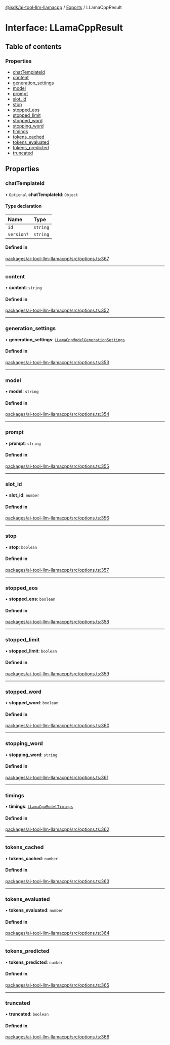 [@isdk/ai-tool-llm-llamacpp](../README.md) / [Exports](../modules.md) / LLamaCppResult

# Interface: LLamaCppResult

## Table of contents

### Properties

- [chatTemplateId](LLamaCppResult.md#chattemplateid)
- [content](LLamaCppResult.md#content)
- [generation\_settings](LLamaCppResult.md#generation_settings)
- [model](LLamaCppResult.md#model)
- [prompt](LLamaCppResult.md#prompt)
- [slot\_id](LLamaCppResult.md#slot_id)
- [stop](LLamaCppResult.md#stop)
- [stopped\_eos](LLamaCppResult.md#stopped_eos)
- [stopped\_limit](LLamaCppResult.md#stopped_limit)
- [stopped\_word](LLamaCppResult.md#stopped_word)
- [stopping\_word](LLamaCppResult.md#stopping_word)
- [timings](LLamaCppResult.md#timings)
- [tokens\_cached](LLamaCppResult.md#tokens_cached)
- [tokens\_evaluated](LLamaCppResult.md#tokens_evaluated)
- [tokens\_predicted](LLamaCppResult.md#tokens_predicted)
- [truncated](LLamaCppResult.md#truncated)

## Properties

### chatTemplateId

• `Optional` **chatTemplateId**: `Object`

#### Type declaration

| Name | Type |
| :------ | :------ |
| `id` | `string` |
| `version?` | `string` |

#### Defined in

[packages/ai-tool-llm-llamacpp/src/options.ts:367](https://github.com/isdk/ai-tool-llm-llamacpp.js/blob/73752d3ea8a97aa01d93de2dbd448639a81bec1d/src/options.ts#L367)

___

### content

• **content**: `string`

#### Defined in

[packages/ai-tool-llm-llamacpp/src/options.ts:352](https://github.com/isdk/ai-tool-llm-llamacpp.js/blob/73752d3ea8a97aa01d93de2dbd448639a81bec1d/src/options.ts#L352)

___

### generation\_settings

• **generation\_settings**: [`LLamaCppModelGenerationSettings`](LLamaCppModelGenerationSettings.md)

#### Defined in

[packages/ai-tool-llm-llamacpp/src/options.ts:353](https://github.com/isdk/ai-tool-llm-llamacpp.js/blob/73752d3ea8a97aa01d93de2dbd448639a81bec1d/src/options.ts#L353)

___

### model

• **model**: `string`

#### Defined in

[packages/ai-tool-llm-llamacpp/src/options.ts:354](https://github.com/isdk/ai-tool-llm-llamacpp.js/blob/73752d3ea8a97aa01d93de2dbd448639a81bec1d/src/options.ts#L354)

___

### prompt

• **prompt**: `string`

#### Defined in

[packages/ai-tool-llm-llamacpp/src/options.ts:355](https://github.com/isdk/ai-tool-llm-llamacpp.js/blob/73752d3ea8a97aa01d93de2dbd448639a81bec1d/src/options.ts#L355)

___

### slot\_id

• **slot\_id**: `number`

#### Defined in

[packages/ai-tool-llm-llamacpp/src/options.ts:356](https://github.com/isdk/ai-tool-llm-llamacpp.js/blob/73752d3ea8a97aa01d93de2dbd448639a81bec1d/src/options.ts#L356)

___

### stop

• **stop**: `boolean`

#### Defined in

[packages/ai-tool-llm-llamacpp/src/options.ts:357](https://github.com/isdk/ai-tool-llm-llamacpp.js/blob/73752d3ea8a97aa01d93de2dbd448639a81bec1d/src/options.ts#L357)

___

### stopped\_eos

• **stopped\_eos**: `boolean`

#### Defined in

[packages/ai-tool-llm-llamacpp/src/options.ts:358](https://github.com/isdk/ai-tool-llm-llamacpp.js/blob/73752d3ea8a97aa01d93de2dbd448639a81bec1d/src/options.ts#L358)

___

### stopped\_limit

• **stopped\_limit**: `boolean`

#### Defined in

[packages/ai-tool-llm-llamacpp/src/options.ts:359](https://github.com/isdk/ai-tool-llm-llamacpp.js/blob/73752d3ea8a97aa01d93de2dbd448639a81bec1d/src/options.ts#L359)

___

### stopped\_word

• **stopped\_word**: `boolean`

#### Defined in

[packages/ai-tool-llm-llamacpp/src/options.ts:360](https://github.com/isdk/ai-tool-llm-llamacpp.js/blob/73752d3ea8a97aa01d93de2dbd448639a81bec1d/src/options.ts#L360)

___

### stopping\_word

• **stopping\_word**: `string`

#### Defined in

[packages/ai-tool-llm-llamacpp/src/options.ts:361](https://github.com/isdk/ai-tool-llm-llamacpp.js/blob/73752d3ea8a97aa01d93de2dbd448639a81bec1d/src/options.ts#L361)

___

### timings

• **timings**: [`LLamaCppModelTimings`](LLamaCppModelTimings.md)

#### Defined in

[packages/ai-tool-llm-llamacpp/src/options.ts:362](https://github.com/isdk/ai-tool-llm-llamacpp.js/blob/73752d3ea8a97aa01d93de2dbd448639a81bec1d/src/options.ts#L362)

___

### tokens\_cached

• **tokens\_cached**: `number`

#### Defined in

[packages/ai-tool-llm-llamacpp/src/options.ts:363](https://github.com/isdk/ai-tool-llm-llamacpp.js/blob/73752d3ea8a97aa01d93de2dbd448639a81bec1d/src/options.ts#L363)

___

### tokens\_evaluated

• **tokens\_evaluated**: `number`

#### Defined in

[packages/ai-tool-llm-llamacpp/src/options.ts:364](https://github.com/isdk/ai-tool-llm-llamacpp.js/blob/73752d3ea8a97aa01d93de2dbd448639a81bec1d/src/options.ts#L364)

___

### tokens\_predicted

• **tokens\_predicted**: `number`

#### Defined in

[packages/ai-tool-llm-llamacpp/src/options.ts:365](https://github.com/isdk/ai-tool-llm-llamacpp.js/blob/73752d3ea8a97aa01d93de2dbd448639a81bec1d/src/options.ts#L365)

___

### truncated

• **truncated**: `boolean`

#### Defined in

[packages/ai-tool-llm-llamacpp/src/options.ts:366](https://github.com/isdk/ai-tool-llm-llamacpp.js/blob/73752d3ea8a97aa01d93de2dbd448639a81bec1d/src/options.ts#L366)
